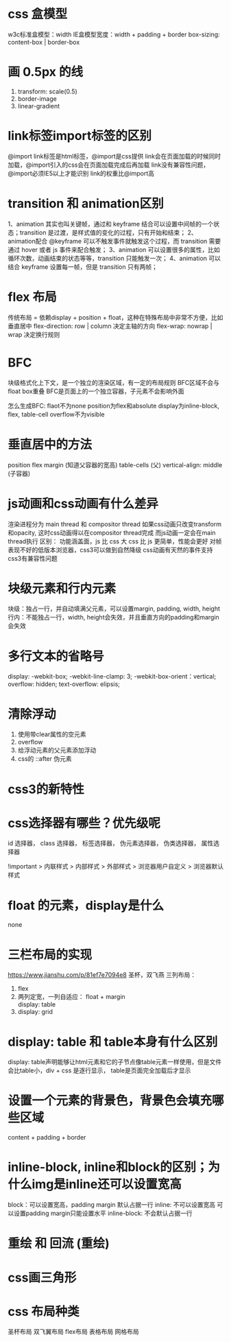 # css 盒模型
w3c标准盒模型：width
IE盒模型宽度：width + padding + border
box-sizing: content-box | border-box


# 画 0.5px 的线
1. transform: scale(0.5)
2. border-image
3. linear-gradient


# link标签import标签的区别
@import
link标签是html标签，@import是css提供
link会在页面加载的时候同时加载，@import引入的css会在页面加载完成后再加载
link没有兼容性问题，@import必须IE5以上才能识别
link的权重比@import高



# transition 和 animation区别
1、animation 其实也叫关键帧，通过和 keyframe 结合可以设置中间帧的一个状态；transition 是过渡，是样式值的变化的过程，只有开始和结束；
2、animation配合 @keyframe 可以不触发事件就触发这个过程，而 transition 需要通过 hover 或者 js 事件来配合触发；
3、animation 可以设置很多的属性，比如循环次数，动画结束的状态等等，transition 只能触发一次；
4、animation 可以结合 keyframe 设置每一帧，但是 transition 只有两帧；


# flex 布局
传统布局 = 依赖display + position + float，这种在特殊布局中非常不方便，比如垂直居中
flex-direction: row  |  column 决定主轴的方向
flex-wrap: nowrap | wrap  决定换行规则


# BFC
块级格式化上下文，是一个独立的渲染区域，有一定的布局规则
BFC区域不会与float box重叠
BFC是页面上的一个独立容器，子元素不会影响外面


怎么生成BFC:
flaot不为none
position为flex和absolute
display为inline-block, flex, table-cell
overflow不为visible


# 垂直居中的方法
position
flex
margin (知道父容器的宽高)
table-cells (父)    vertical-align: middle (子容器)


# js动画和css动画有什么差异
渲染进程分为 main thread 和 compositor thread
如果css动画只改变transform和opacity, 这时css动画得以在compositor thread完成
而js动画一定会在main thread执行
区别：
  功能涵盖面，js 比 css 大
  css 比 js 更简单，性能会更好
  对帧表现不好的低版本浏览器，css3可以做到自然降级
  css动画有天然的事件支持
  css3有兼容性问题

# 块级元素和行内元素
块级：独占一行，并自动填满父元素，可以设置margin, padding, width, height
行内：不能独占一行，width, height会失效，并且垂直方向的padding和margin会失效

# 多行文本的省略号
display: -webkit-box;
-webkit-line-clamp: 3;
-webkit-box-orient：vertical;
overflow: hidden;
text-overflow: elipsis;

# 清除浮动
1. 使用带clear属性的空元素
2. overflow
3. 给浮动元素的父元素添加浮动
4. css的 ::after 伪元素


# css3的新特性


# css选择器有哪些？优先级呢
id 选择器， class 选择器， 标签选择器， 伪元素选择器， 伪类选择器， 属性选择器

!important  >   内联样式    >   内部样式    >   外部样式    >   浏览器用户自定义    >   浏览器默认样式


# float 的元素，display是什么
  none

# 三栏布局的实现
https://www.jianshu.com/p/81ef7e7094e8
圣杯，双飞燕
三列布局：
1. flex
2. 两列定宽，一列自适应： float + margin    
  display: table
3. display: grid

# display: table  和  table本身有什么区别
display: table声明能够让html元素和它的子节点像table元素一样使用，但是文件会比table小，div + css 是逐行显示，
         table是页面完全加载后才显示

# 设置一个元素的背景色，背景色会填充哪些区域
  content  +  padding  +  border

# inline-block, inline和block的区别；为什么img是inline还可以设置宽高
block：可以设置宽高，padding   margin     默认占据一行
inline: 不可以设置宽高  可以设置padding    margin只能设置水平
inline-block: 不会默认占据一行


# 重绘 和  回流 (重绘)

# css画三角形


# css  布局种类
圣杯布局  双飞翼布局  flex布局    表格布局    网格布局
